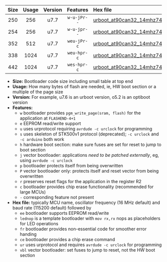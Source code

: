 |Size|Usage|Version|Features|Hex file|
|:-:|:-:|:-:|:-:|:--|
|250|256|u7.7|`w-u-jPr--`|[urboot_at90can32_14mhz7456_230400bps_lednop_ur_vbl.hex](https://raw.githubusercontent.com/stefanrueger/urboot.hex/main/mcus/at90can32/fcpu_14mhz7456/230400_bps/urboot_at90can32_14mhz7456_230400bps_lednop_ur_vbl.hex)|
|254|256|u7.7|`w-u-jpr--`|[urboot_at90can32_14mhz7456_230400bps_lednop_fr_ur_vbl.hex](https://raw.githubusercontent.com/stefanrueger/urboot.hex/main/mcus/at90can32/fcpu_14mhz7456/230400_bps/urboot_at90can32_14mhz7456_230400bps_lednop_fr_ur_vbl.hex)|
|352|512|u7.7|`weu-jPr-c`|[urboot_at90can32_14mhz7456_230400bps_ee_lednop_fr_ce_ur_vbl.hex](https://raw.githubusercontent.com/stefanrueger/urboot.hex/main/mcus/at90can32/fcpu_14mhz7456/230400_bps/urboot_at90can32_14mhz7456_230400bps_ee_lednop_fr_ce_ur_vbl.hex)|
|338|1024|u7.7|`weu-hpr-c`|[urboot_at90can32_14mhz7456_230400bps_ee_lednop_fr_ce_ur.hex](https://raw.githubusercontent.com/stefanrueger/urboot.hex/main/mcus/at90can32/fcpu_14mhz7456/230400_bps/urboot_at90can32_14mhz7456_230400bps_ee_lednop_fr_ce_ur.hex)|
|442|1024|u7.7|`wes-hpr-c`|[urboot_at90can32_14mhz7456_230400bps_ee_lednop_fr_ce.hex](https://raw.githubusercontent.com/stefanrueger/urboot.hex/main/mcus/at90can32/fcpu_14mhz7456/230400_bps/urboot_at90can32_14mhz7456_230400bps_ee_lednop_fr_ce.hex)|

- **Size:** Bootloader code size including small table at top end
- **Usage:** How many bytes of flash are needed, ie, HW boot section or a multiple of the page size
- **Version:** For example, u7.6 is an urboot version, o5.2 is an optiboot version
- **Features:**
  + `w` bootloader provides `pgm_write_page(sram, flash)` for the application at `FLASHEND-4+1`
  + `e` EEPROM read/write support
  + `u` uses urprotocol requiring `avrdude -c urclock` for programming
  + `s` uses skeleton of STK500v1 protocol (deprecated); `-c urclock` and `-c arduino` both work
  + `h` hardware boot section: make sure fuses are set for reset to jump to boot section
  + `j` vector bootloader: applications *need to be patched externally*, eg, using `avrdude -c urclock`
  + `p` bootloader protects itself from being overwritten
  + `P` vector bootloader only: protects itself and reset vector from being overwritten
  + `r` preserves reset flags for the application in the register R2
  + `c` bootloader provides chip erase functionality (recommended for large MCUs)
  + `-` corresponding feature not present
- **Hex file:** typically MCU name, oscillator frequency (16 MHz default) and baud rate (115200 default) followed by
  + `ee` bootloader supports EEPROM read/write
  + `lednop` is a template bootloader with `mov rx,rx` nops as placeholders for LED operations
  + `fr` bootloader provides non-essential code for smoother error handing
  + `ce` bootloader provides a chip erase command
  + `ur` uses urprotocol and requires `avrdude -c urclock` for programming
  + `vbl` vector bootloader: set fuses to jump to reset, not the HW boot section
